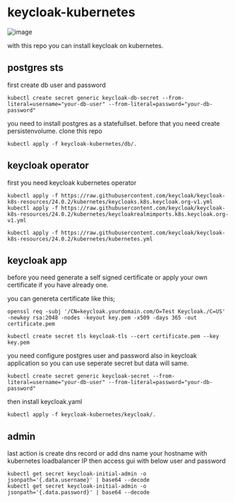 # keycloak-kubernetes

![image](https://github.com/alperen-selcuk/keycloak-kubernetes/assets/78741582/2e1ac5cd-563c-476c-8ad3-06ff18a7a970)


with this repo you can install keycloak on kubernetes. 



## postgres sts

first create db user and password

```
kubectl create secret generic keycloak-db-secret --from-literal=username="your-db-user" --from-literal=password="your-db-password"
```

you need to install postgres as a statefullset. before that you need create persistenvolume. clone this repo 

```
kubectl apply -f keycloak-kubernetes/db/.
```

## keycloak operator

first you need keycloak kubernetes operator

```
kubectl apply -f https://raw.githubusercontent.com/keycloak/keycloak-k8s-resources/24.0.2/kubernetes/keycloaks.k8s.keycloak.org-v1.yml
kubectl apply -f https://raw.githubusercontent.com/keycloak/keycloak-k8s-resources/24.0.2/kubernetes/keycloakrealmimports.k8s.keycloak.org-v1.yml

kubectl apply -f https://raw.githubusercontent.com/keycloak/keycloak-k8s-resources/24.0.2/kubernetes/kubernetes.yml
```

## keycloak app

before you need generate a self signed certificate or apply your own certificate if you have already one.

you can genereta certificate like this;

```
openssl req -subj '/CN=keycloak.yourdomain.com/O=Test Keycloak./C=US' -newkey rsa:2048 -nodes -keyout key.pem -x509 -days 365 -out certificate.pem
```

```
kubectl create secret tls keycloak-tls --cert certificate.pem --key key.pem
```

you need configure postgres user and password also in keycloak application so you can use seperate secret but data will same.

```
kubectl create secret generic keycloak-secret --from-literal=username="your-db-user" --from-literal=password="your-db-password"
```

then install keycloak.yaml

```
kubectl apply -f keycloak-kubernetes/keycloak/.
```

## admin

last action is create dns record or add dns name your hostname with kubernetes loadbalancer IP then access gui with below user and password

```
kubectl get secret keycloak-initial-admin -o jsonpath='{.data.username}' | base64 --decode
kubectl get secret keycloak-initial-admin -o jsonpath='{.data.password}' | base64 --decode
```

